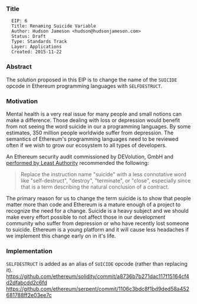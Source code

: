 ### Title

      EIP: 6
      Title: Renaming Suicide Variable
      Author: Hudson Jameson <hudson@hudsonjameson.com>
      Status: Draft
      Type: Standards Track
      Layer: Applications
      Created: 2015-11-22

### Abstract
The solution proposed in this EIP is to change the name of the `SUICIDE` opcode in Ethereum programming languages with `SELFDESTRUCT`.

### Motivation
Mental health is a very real issue for many people and small notions can make a difference. Those dealing with loss or depression would benefit from not seeing the word suicide in our a programming languages. By some estimates, 350 million people worldwide suffer from depression. The semantics of Ethereum's programming languages need to be reviewed often if we wish to grow our ecosystem to all types of developers.

An Ethereum security audit commissioned by DEVolution, GmbH and [performed by Least Authority](https://github.com/LeastAuthority/ethereum-analyses/blob/master/README.md) recommended the following:
> Replace the instruction name "suicide" with a less connotative word like "self-destruct", "destroy", "terminate", or "close", especially since that is a term describing the natural conclusion of a contract.

The primary reason for us to change the term suicide is to show that people matter more than code and Ethereum is a mature enough of a project to recognize the need for a change. Suicide is a heavy subject and we should make every effort possible to not affect those in our development community who suffer from depression or who have recently lost someone to suicide. Ethereum is a young platform and it will cause less headaches if we implement this change early on in it's life.

### Implementation
`SELFDESTRUCT` is added as an alias of `SUICIDE` opcode (rather than replacing it).
https://github.com/ethereum/solidity/commit/a8736b7b271dac117f15164cf4d2dfabcdd2c6fd
https://github.com/ethereum/serpent/commit/1106c3bdc8f1bd9ded58a452681788ff2e03ee7c

